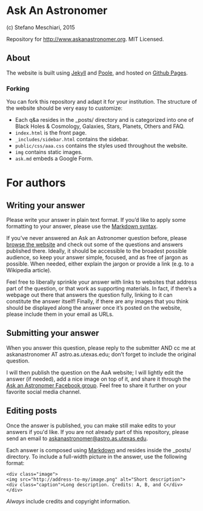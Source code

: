 # Ask An Astronomer
(c) Stefano Meschiari, 2015

Repository for http://www.askanastronomer.org. MIT Licensed.

## About
The website is built using [Jekyll](http://jekyllrb.com) and [Poole](http://getpoole.com), and hosted on [Github Pages](https://pages.github.com).

### Forking
You can fork this repository and adapt it for your institution. The structure of the website should be very easy to customize:

* Each q&a resides in the _posts/ directory and is categorized into one of Black Holes & Cosmology, Galaxies, Stars, Planets, Others and FAQ.
* `index.html` is the front page.
* `_includes/sidebar.html` contains the sidebar.
* `public/css/aaa.css` contains the styles used throughout the website.
* `img` contains static images.
* `ask.md` embeds a Google Form.

# For authors
## Writing your answer
Please write your answer in plain text format. If you’d like to apply some formatting to your answer, please use the [Markdown syntax](https://help.github.com/articles/github-flavored-markdown/).

If you’ve never answered an Ask an Astronomer question before, please [browse the website](http://www.askanastronomer.org) and check out some of the questions and answers published there. Ideally, it should be accessible to the broadest possible audience, so keep your answer simple, focused, and as free of jargon as possible. When needed, either explain the jargon or provide a link (e.g. to a Wikipedia article).

Feel free to liberally sprinkle your answer with links to websites that address part of the question, or that work as supporting materials. In fact, if there’s a webpage out there that answers the question fully, linking to it can constitute the answer itself! Finally, if there are any images that you think should be displayed along the answer once it’s posted on the website, please include them in your email as URLs. 

## Submitting your answer
When you answer this question, please reply to the submitter AND cc me at askanastronomer AT astro.as.utexas.edu; don’t forget to include the original question. 

I will then publish the question on the AaA website; I will lightly edit the answer (if needed), add a nice image on top of it, and share it through the [Ask an Astronomer Facebook group](https://www.facebook.com/mcdaskanastronomer/?ref=hl). Feel free to share it further on your favorite social media channel.

## Editing posts
Once the answer is published, you can make still make edits to your answers if you'd like. If you are not already part of this repository, please send an email to askanastronomer@astro.as.utexas.edu.

Each answer is composed using [Markdown](https://help.github.com/articles/github-flavored-markdown/) and resides inside the _posts/ directory. To include a full-width picture in the answer, use the following format:

```
<div class="image">
<img src="http://address-to-my/image.png" alt="Short description">
<div class="caption">Long description. Credits: A, B, and C</div>
</div>
```

*Always* include credits and copyright information.
